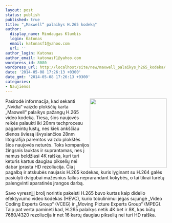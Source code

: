```yaml
---
layout: post
status: publish
published: true
title: "„Maxwell“ palaikys H.265 kodeką"
author:
  display_name: Mindaugas Klumbis
  login: Katonas
  email: katonasf1@yahoo.com
  url: ''
author_login: Katonas
author_email: katonasf1@yahoo.com
wordpress_id: 8080
wordpress_url: http://localhost/site/new/maxwell_palaikys_h265_kodeka/
date: '2014-05-08 17:26:13 +0300'
date_gmt: '2014-05-08 17:26:13 +0300'
categories:
- Naujienos
---
```

<p>
	<a href="http://technews.lt/userfiles/bitrate.jpg"><img alt="" src="http://technews.lt/userfiles/bitrate.jpg" style="width: 240px; height: 216px; float: right;" /></a>Pasirodė informacija, kad sekanti &bdquo;Nvidia&ldquo; vaizdo plok&scaron;čių karta &bdquo;Maxwell&ldquo; palaikys pažangų H.265 video kodeką. Tiesa, &scaron;ios naujovės reikės palaukti iki 20nm techprocesu pagamintų lustų, nes kiek ank&scaron;čiau dienos &scaron;viesą i&scaron;vysiančios 28nm litografija paremtos vaizdo plok&scaron;tės &scaron;ios naujovės neturės. Toks kompanijos žingsnis lauktas ir suprantamas, nes į namus beldžiasi 4K rai&scaron;ka, kuri turi keturis kartus daugiau pikselių nei dabar įprasta HD rezoliucija. Čia į pagalbą ir atskubės naujasis H.265 kodekas, kuris lyginant su H.264 galės pasiūlyti dvigubai mažesnius failus neprarandant kokybės, o tai tikrai turėtų palengvinti aparatinės įrangos darbą.</p>
<p>
	Savo vyresnįjį brolį norintis pakeisti H.265 buvo kurtas kaip didelio efektyvumo video kodekas (HEVC), kurio tobulinimui jėgas sujungė &bdquo;Video Coding Experts Group&ldquo; (VCEG) ir &bdquo;Moving Picture Experts Group&ldquo; (MPEG). Taip pat verta paminėti kad, H.265 palaikys netik 4K bet ir 8K, kas būtų 7680/4320 rezoliucija ir net 16 kartų daugiau pikselių nei turi HD rai&scaron;ka.</p>
